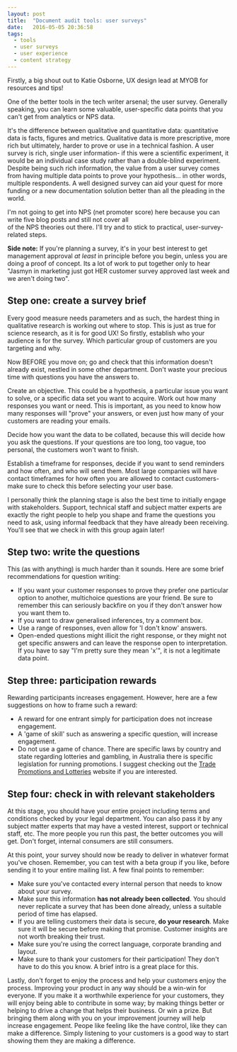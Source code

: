 ```yaml
---
layout: post
title:  "Document audit tools: user surveys"
date:   2016-05-05 20:36:58
tags:
  - tools
  - user surveys
  - user experience
  - content strategy
---
```


Firstly, a big shout out to Katie Osborne, UX design lead at MYOB for resources and tips!

One of the better tools in the tech writer arsenal; the user survey. Generally speaking, you can learn some valuable, user-specific data points that you can't get from analytics or NPS data. 

It's the difference between qualitative and quantitative data: quantitative data is facts, figures and metrics. Qualitative data is more prescriptive, more rich but ultimately, harder to prove or use in a technical fashion. 
A user survey is rich, single user information- if this were a scientific experiment, it would be an individual case study rather than a double-blind experiment. Despite being such rich information, the value from a user survey
comes from having multiple data points to prove your hypothesis... in other words, multiple respondents. A well designed survey can aid your quest for more funding or a new documentation solution better than all the pleading 
in the world. 

I'm not going to get into NPS (net promoter score) here because you can write five blog posts and still not cover all  
of the NPS theories out there. I'll try and to stick to practical, user-survey-related steps.

**Side note:** If you're planning a survey, it's in your best interest to get management approval *at least* in principle before you begin, unless you are doing a proof of concept. Its a lot of work to put together only to hear
"Jasmyn in marketing just got HER customer survey approved last week and we aren't doing two".

## Step one: create a survey brief
Every good measure needs parameters and as such, the hardest thing in qualitative research is working out where to stop. This is just as true for science research, as it is for good UX! So firstly, establish who your audience 
is for the survey. Which particular group of customers are you targeting and why.

Now BEFORE you move on; go and check that this information doesn't already exist, nestled in some other department. Don't waste your precious time with questions you have the answers to.

Create an objective. This could be a hypothesis, a particular issue you want to solve, or a specific data set you want to acquire.
Work out how many responses you want or need. This is important, as you need to know how many responses will "prove" your answers, or even just how many of your customers are reading your emails.

Decide how you want the data to be collated, because this will decide how you ask the questions. If your questions are too long, too vague, too personal, the customers won't want to finish.  

Establish a timeframe for responses, decide if you want to send reminders and how often, and who will send them. Most large companies will have contact timeframes for how often you are allowed to contact customers- make sure to check this before selecting your user base.

I personally think the planning stage is also the best time to initially engage with stakeholders. Support, technical staff and subject matter experts are exactly the right people to help you shape and frame the questions you need to ask, using informal feedback that they have already been receiving. You'll see that we check in with this group again later!  

## Step two: write the questions
This (as with anything) is much harder than it sounds. Here are some brief recommendations for question writing:

* If you want your customer responses to prove they prefer one particular option to another, multichoice questions are your friend. Be sure to remember this can seriously backfire on you if they don't answer how you want them to.
* If you want to draw generalised inferences, try a comment box.
* Use a range of responses, even allow for 'I don't know' answers.
* Open-ended questions might illicit the right response, or they might not get specific answers and can leave the response open to interpretation. If you have to say "I'm pretty sure they mean 'x'", it is not a legitimate data point.

## Step three: participation rewards
Rewarding participants increases engagement. However, here are a few suggestions on how to frame such a reward:

* A reward for one entrant simply for participation does not increase engagement.  
* A 'game of skill' such as answering a specific question, will increase engagement.
* Do not use a game of chance. There are specific laws by country and state regarding lotteries and gambling, in Australia there is specific legislation for running promotions. I suggest checking out the [Trade Promotions and Lotteries](https://www.tpal.com.au/competition-permits-trade-promotion-permits/) website if you are interested.

## Step four: check in with relevant stakeholders
At this stage, you should have your entire project including terms and conditions checked by your legal department. You can also pass it by any subject matter experts that may have a vested interest, support or technical staff, etc. The more people you run this past, the better outcomes you will get. Don't forget, internal consumers are still consumers.

At this point, your survey should now be ready to deliver in whatever format you've chosen. Remember, you can test with a beta group if you like, before sending it to your entire mailing list. A few final points to remember:

* Make sure you've contacted every internal person that needs to know about your survey.
* Make sure this information **has not already been collected**. You should never replicate a survey that has been done already, unless a suitable period of time has elapsed.  
* If you are telling customers their data is secure, **do your research**. Make sure it will be secure before making that promise. Customer insights are not worth breaking their trust.
* Make sure you're using the correct language, corporate branding and layout.
* Make sure to thank your customers for their participation! They don't have to do this you know. A brief intro is a great place for this.

Lastly, don't forget to enjoy the process and help your customers enjoy the process. Improving your product in any way should be a win-win for everyone. If you make it a worthwhile experience for your customers, they will enjoy
being able to contribute in some way; by making things better or helping to drive a change that helps their business. Or win a prize. But bringing them along with you on your improvement journey will help increase engagement. 
Peope like feeling like the have control, like they can make a difference. Simply listening to your customers is a good way to start showing them they are making a difference. 



